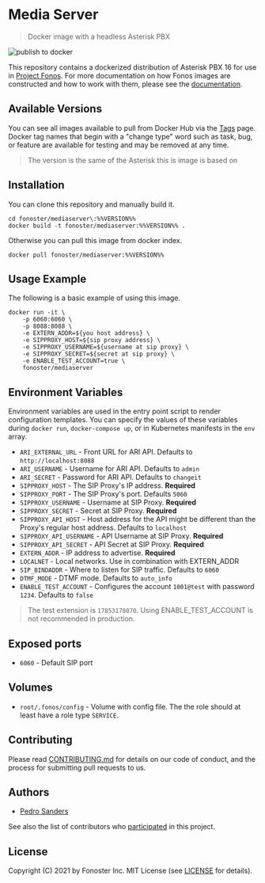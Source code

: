 # Media Server

> Docker image with a headless Asterisk PBX

![publish to docker](https://github.com/fonoster/mediaserver/workflows/publish%20to%20docker%20hub/badge.svg)

This repository contains a dockerized distribution of Asterisk PBX 16 for use in [Project Fonos](https://github.com/fonoster/fonos). For more documentation on how Fonos images are constructed and how to work with them, please see the [documentation](https://github.com/fonoster/fonos).

## Available Versions

You can see all images available to pull from Docker Hub via the [Tags](https://hub.docker.com/repository/docker/fonoster/fonos-mediaserver/tags?page=1) page. Docker tag names that begin with a "change type" word such as task, bug, or feature are available for testing and may be removed at any time.

> The version is the same of the Asterisk this is image is based on

## Installation

You can clone this repository and manually build it.

```
cd fonoster/mediaserver\:%%VERSION%%
docker build -t fonoster/mediaserver:%%VERSION%% .
```

Otherwise you can pull this image from docker index.

```
docker pull fonoster/mediaserver:%%VERSION%%
```

## Usage Example

The following is a basic example of using this image.

```
docker run -it \
    -p 6060:6060 \
    -p 8088:8088 \
    -e EXTERN_ADDR=${you host address} \
    -e SIPPROXY_HOST=${sip proxy address} \
    -e SIPPROXY_USERNAME=${username at sip proxy} \
    -e SIPPROXY_SECRET=${secret at sip proxy} \
    -e ENABLE_TEST_ACCOUNT=true \
    fonoster/mediaserver
```

## Environment Variables

Environment variables are used in the entry point script to render configuration templates. You can specify the values of these variables during `docker run`, `docker-compose up`, or in Kubernetes manifests in the `env` array.

- `ARI_EXTERNAL_URL` - Front URL for ARI API. Defaults to `http://localhost:8088`
- `ARI_USERNAME` - Username for ARI API. Defaults to `admin`
- `ARI_SECRET` - Password for ARI API. Defaults to `changeit`
- `SIPPROXY_HOST` - The SIP Proxy's IP address. **Required**
- `SIPPROXY_PORT` - The SIP Proxy's port. Defaults `5060`
- `SIPPROXY_USERNAME` - Username at SIP Proxy. **Required**
- `SIPPROXY_SECRET` - Secret at SIP Proxy. **Required**
- `SIPPROXY_API_HOST` - Host address for the API might be different than the Proxy's regular host address. Defaults to `localhost`
- `SIPPROXY_API_USERNAME` - API Username at SIP Proxy. **Required**
- `SIPPROXY_API_SECRET` - API Secret at SIP Proxy. **Required**
- `EXTERN_ADDR` - IP address to advertise. **Required**
- `LOCALNET` - Local networks. Use in combination with EXTERN_ADDR
- `SIP_BINDADDR` - Where to listen for SIP traffic. Defaults to `6060`
- `DTMF_MODE` - DTMF mode. Defaults to `auto_info`
- `ENABLE_TEST_ACCOUNT` -  Configures the account `1001@test` with password `1234`. Defaults to `false`

> The test extension is `17853178070`. Using ENABLE_TEST_ACCOUNT is not recommended in production.

## Exposed ports

- `6060` - Default SIP port

## Volumes

- `root/.fonos/config` - Volume with config file. The the role should at least have a role type `SERVICE`.

## Contributing

Please read [CONTRIBUTING.md](https://github.com/fonoster/fonos/blob/main/CONTRIBUTING.md) for details on our code of conduct, and the process for submitting pull requests to us.

## Authors

- [Pedro Sanders](https://github.com/psanders)

See also the list of contributors who [participated](https://github.com/fonoster/mediaserver/contributors) in this project.

## License

Copyright (C) 2021 by Fonoster Inc. MIT License (see [LICENSE](https://github.com/fonoster/fonos/blob/main/LICENSE) for details).
